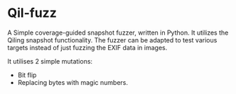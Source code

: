 # Qil-fuzz
A Simple coverage-guided snapshot fuzzer, written in Python. It utilizes the Qiling snapshot functionality.
The fuzzer can be adapted to test various targets instead of just fuzzing the EXIF data in images.

It utilises 2 simple mutations:
- Bit flip
- Replacing bytes with magic numbers.
